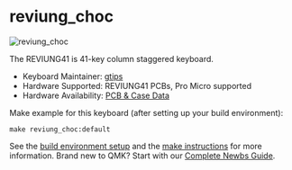 # reviung_choc

![reviung_choc](https://github.com/gtips/reviung/blob/master/reviung_choc/image/reviung_choc-01.jpg)

The REVIUNG41 is 41-key column staggered keyboard.

* Keyboard Maintainer: [gtips](https://github.com/gtips)
* Hardware Supported: REVIUNG41 PCBs, Pro Micro supported
* Hardware Availability: [PCB & Case Data](https://github.com/gtips/reviung/tree/master/reviung_choc)

Make example for this keyboard (after setting up your build environment):

    make reviung_choc:default

See the [build environment setup](https://docs.qmk.fm/#/getting_started_build_tools) and the [make instructions](https://docs.qmk.fm/#/getting_started_make_guide) for more information. Brand new to QMK? Start with our [Complete Newbs Guide](https://docs.qmk.fm/#/newbs).
